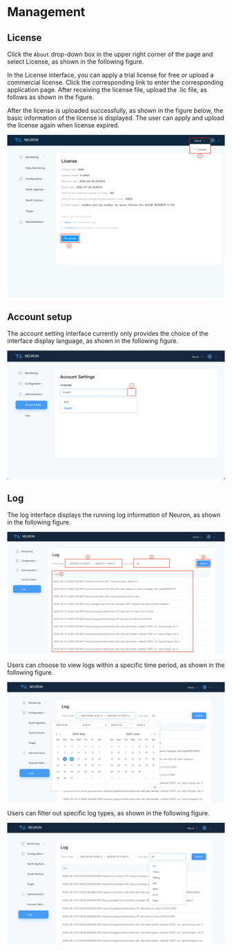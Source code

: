 # Management

## License

Click the `About` drop-down box in the upper right corner of the page and select License, as shown in the following figure.

In the License interface, you can apply a trial license for free or upload a commercial license. Click the corresponding link to enter the corresponding application page. After receiving the license file, upload the .lic file, as follows as shown in the figure.

After the license is uploaded successfully, as shown in the figure below, the basic information of the license is displayed. The user can apply and upload the license again when license expired.

![license](../assets/license.png)

## Account setup

The account setting interface currently only provides the choice of the interface display language, as shown in the following figure.

![account-settings](../assets/account-settings.png)

## Log

The log interface displays the running log information of Neuron, as shown in the following figure.

![log](../assets/log.png)

Users can choose to view logs within a specific time period, as shown in the following figure.

![log-time](../assets/log-time.png)

Users can filter out specific log types, as shown in the following figure.

![log-type](../assets/log-type.png)
